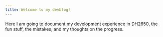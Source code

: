 ```yaml
---
title: Welcome to my devblog!
---
```


Here I am going to document my development experience in DH2650, the fun stuff, the mistakes, and my thoughts on the progress.

